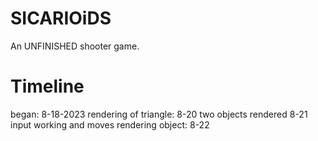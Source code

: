 # SICARIOiDS
An UNFINISHED shooter game.


# Timeline
began: 8-18-2023
rendering of triangle: 8-20
two objects rendered 8-21
input working and moves rendering object: 8-22
